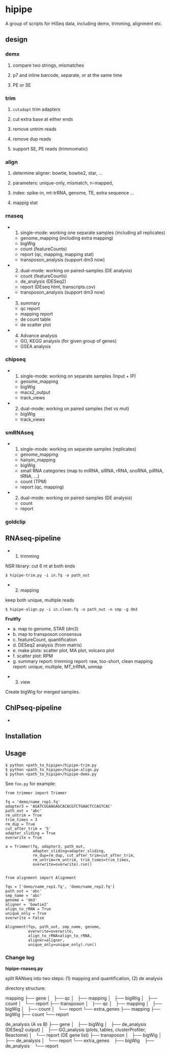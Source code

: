 # hipipe

A group of scripts for HiSeq data, including demx, trimming, alignment etc.


## design

### demx

1. compare two strings, mismatches

2. p7 and inline barcode, separate, or at the same time

3. PE or SE


### trim

1. `cutadapt` trim adapters

2. cut extra base at either ends

3. remove untrim reads

4. remove dup reads

5. support SE, PE reads (trimmomatic)


### align

1. determine aligner: bowtie, bowtie2, star, ...

2. parameters: unique-only, mismatch, n-mapped, 

3. index: spike-in, mt-trRNA, genome, TE, extra sequence ...

4. mappig stat


### rnaseq

+ 1. single-mode: working one separate samples (including all replicates)

  - genome_mapping (including extra mapping)  
  - bigWig    
  - count (featureCounts)  
  - report (qc, mapping, mapping stat)    
  - transposon_analysis (support dm3 now)    

+ 2. dual-mode: working on paired-samples (DE analysis)    

  - count (featureCounts)  
  - de_analysis (DESeq2)    
  - report (DEseq html, transcripts.csv)    
  - transposon_analysis (support dm3 now)

+ 3. summary

  - qc report    
  - mapping report    
  - de count table    
  - de scatter plot  

+ 4. Advance analysis

  - GO, KEGG analysis (for given group of genes)    
  - GSEA analysis    


### chipseq

+ 1. single-mode: working on separate samples (Input + IP)    

  - genome_mapping    
  - bigWig    
  - macs2_output    
  - track_views

+ 2. dual-mode: working on paired samples (het vs mut)

  - bigWig    
  - track_views

### smRNAseq

+ 1. single-mode: working on separate samples (replicates)    

  - genome_mapping    
  - hairpin_mapping    
  - bigWig    
  - small RNA categories (map to miRNA, siRNA, rRNA, snoRNA, piRNA, tRNA, ...)
  - count (TPM)    
  - report (qc, mapping)

+ 2. dual-mode: working on paired-samples (DE analysis)    

  - count  
  - report


### goldclip
























## RNAseq-pipeline

+ 1. trimming

NSR library: cut 6 nt at both ends

```
$ hipipe-trim.py -i in.fq -o path_out
```

+ 2. mapping

keep both unique, multiple reads

```
$ hipipe-align.py -i in.clean.fq -o path_out -n smp -g dm3
```

**Fruitfly**

  - a. map to genome, STAR (dm3)  
  - b. map to transposon consensus  
  - c. featureCount, quantification  
  - d. DESeq2 analysis (from matrix)  
  - e. make plots: scatter plot, MA plot, volcano plot  
  - f. scatter plot: RPM
  - g. summary report:
       trimming report: raw, too-short, clean
       mapping report: unique, multiple, MT_trRNA, unmap

+ 3. view

Create bigWig for merged samples.


## ChIPseq-pipeline

+ 
























## Installation


## Usage

```
$ python <path_to_hipipe>/hipipe-trim.py
$ python <path_to_hipipe>/hipipe-align.py
$ python <path_to_hipipe>/hipipe-demx.py
```


See `foo.py` for example:

```
from trimmer import Trimmer

fq = 'demo/name_rep1.fq'
adapter3 = 'AGATCGGAAGAGCACACGTCTGAACTCCAGTCAC'
path_out = 'abc'
rm_untrim = True
trim_times = 3
rm_dup = True
cut_after_trim = '5'
adapter_sliding = True
overwrite = True

a = Trimmer(fq, adapter3, path_out, 
            adapter_sliding=adapter_sliding,
            rm_dup=rm_dup, cut_after_trim=cut_after_trim,
            rm_untrim=rm_untrim, trim_times=trim_times, 
            overwrite=overwrite).run()


from alignment import Alignment

fqs = ['demo/name_rep1.fq', 'demo/name_rep2.fq']
path_out = 'abc'
smp_name = 'abc'
genome = 'dm3'
aligner = 'bowtie2'
align_to_rRNA = True
unique_only = True
overwrite = False

Alignment(fqs, path_out, smp_name, genome, 
          overwrite=overwrite, 
          align_to_rRNA=align_to_rRNA,
          aligner=aligner, 
          unique_only=unique_only).run()
```


### Change log

**hipipe-rnaseq.py**

split RANseq into two steps: (1) mapping and quantification, (2) de analysis

directory structure:

mapping
├── gene
│   ├── qc
│   ├── mapping
│   ├── bigWig
│   ├── count
│   └── report
├── transposon
│   ├── qc
│   ├── mapping
│   ├── bigWig
│   ├── count
│   └── report
└── extra_genes
    ├── mapping
    ├── bigWig
    ├── count
    └── report

de_analysis (A vs B)
├── gene
│   ├── bigWig
│   ├── de_analysis (DESeq2 output)
│   ├── GO_analysis (plots, tables, clusterProfiler, Reactome)
│   └── report (DE gene list)
├── transposon
│   ├── bigWig
│   ├── de_analysis
│   └── report
└── extra_genes
    ├── bigWig
    ├── de_analysis
    └── report



















